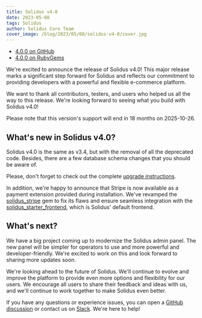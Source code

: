 ```yaml
---
title: Solidus v4.0
date: 2023-05-08
tags: Solidus
author: Solidus Core Team
cover_image: /blog/2023/05/08/solidus-v4-0/cover.jpg
---
```


- <a class="button" href="https://github.com/solidusio/solidus/releases/tag/v4.0.0">4.0.0 on GitHub</a>
- <a class="button button-secondary" href="https://rubygems.org/gems/solidus/versions/4.4.0">4.0.0 on RubyGems</a>

We're excited to announce the release of Solidus v4.0! This major release marks a significant step forward for Solidus and reflects our commitment to providing developers with a powerful and flexible e-commerce platform.

We want to thank all contributors, testers, and users who helped us all the way to this release. We're looking forward to seeing what you build with Solidus v4.0!

Please note that this version's support will end in 18 months on 2025-10-26.

## What's new in Solidus v4.0?

Solidus v4.0 is the same as v3.4, but with the removal of all the deprecated code. Besides, there are a few database schema changes that you should be aware of.

Please, don't forget to check out the complete [upgrade instructions](https://guides.solidus.io/upgrading-solidus/v4.0).

In addition, we're happy to announce that Stripe is now available as a payment extension provided during installation. We've revamped the [solidus_stripe](https://github.com/solidusio/solidus_stripe) gem to fix its flaws and ensure seamless integration with the [solidus\_starter\_frontend](https://github.com/solidusio/solidus_starter_frontend), which is Solidus' default frontend.

## What's next?

We have a big project coming up to modernize the Solidus admin panel. The new panel will be simpler for operators to use and more powerful and developer-friendly. We're excited to work on this and look forward to sharing more updates soon.

We're looking ahead to the future of Solidus. We'll continue to evolve and improve the platform to provide even more options and flexibility for our users. We encourage all users to share their feedback and ideas with us, and we'll continue to work together to make Solidus even better.

If you have any questions or experience issues, you can open a [GitHub discussion](https://github.com/solidusio/solidus/discussions/new?category=troubleshooting) or contact us on [Slack](https://solidusio.slack.com/). We're here to help!
